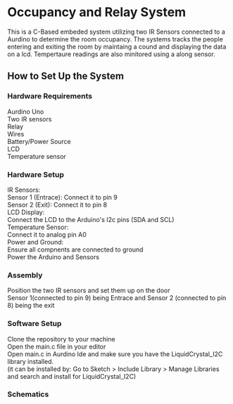 <h1>Occupancy and Relay System</h1>
This is a C-Based embeded system utilizing two IR Sensors connected to a Aurdino to determine the room occupancy. The systems tracks the people entering and exiting the room by maintaing a cound and displaying the data on a lcd. Tempertaure readings are also minitored using a along sensor. 
<h2>How to Set Up the System</h2>
<h3>Hardware Requirements</h3>
Aurdino Uno<br>
Two IR sensors<br>
Relay<br>
Wires<br>
Battery/Power Source<br>
LCD<br>
Temperature sensor<br>

<h3>Hardware Setup</h3>
IR Sensors:<br>
 Sensor 1 (Entrace): Connect it to pin 9 <br>
 Sensor 2 (Exit): Connect it to pin 8 <br>
LCD Display:<br>
 Connect the LCD to the Arduino's I2c pins (SDA and SCL)<br>
Temperature Sensor:<br>
 Connect it to analog pin A0<br>
Power and Ground:<br>
 Ensure all compnents are connected to ground<br>
 Power the Arduino and Sensors<br>

<h3>Assembly</h3>
Position the two IR sensors and set them up on the door<br>
Sensor 1(connected to pin 9) being Entrace and Sensor 2 (connected to pin 8) being the exit

<h3>Software Setup</h3>
Clone the repository to your machine<br> 
Open the main.c file in your editor<br>
Open main.c in Aurdino Ide and make sure you have the LiquidCrystal_I2C library installed.<br>
(it can be installed by: Go to Sketch > Include Library > Manage Libraries and search and install for LiquidCrystal_I2C)<br>


<h3>Schematics</h3>

